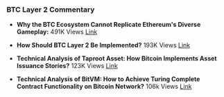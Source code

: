 ### BTC Layer 2 Commentary

- **Why the BTC Ecosystem Cannot Replicate Ethereum's Diverse Gameplay:** 491K Views   [Link](https://x.com/tmel0211/status/1733001724598874388)

- **How Should BTC Layer 2 Be Implemented?** 193K Views   [Link](https://x.com/tmel0211/status/1742053195109830734)

- **Technical Analysis of Taproot Asset: How Bitcoin Implements Asset Issuance Stories?** 123K Views    [Link](https://x.com/tmel0211/status/1714840904245358679)

- **Technical Analysis of BitVM: How to Achieve Turing Complete Contract Functionality on Bitcoin Network?** 106k Views [Link](https://x.com/tmel0211/status/1711953030432936089)
